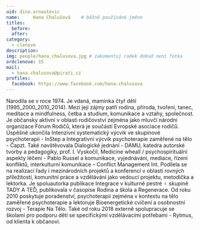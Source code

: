 ```yaml
---
uid: dino.arnautovic
name:     Hana Chalušová  	# běžně používáné jméno
titles:
  before: 
  after: 
category:
  - clenove
description: 
img: people/hana_chalusova.jpg # zakomentuj radek dokud není fotka
ordclenove: 15
mail:
  - hana.chalusova@pirati.cz
profiles: 
  facebook: https://www.facebook.com/hana.chalusova
---
```


Narodila se v roce 1974. Je vdaná, maminka čtyř dětí (1995_2000_2010_2014). Mezi její zájmy patří rodina, příroda, tvoření, tanec, meditace a mindfulness, četba a studium, komunikace a vztahy, společnost. Je občansky aktivní v oblasti rodičovství zejména jako mluvčí národní organizace Fórum Rodičů, která je součástí Evropské asociace rodičů. Úspěšně ukončila Intenzivní systematický výcvik ve skupinové psychoterapii - InStep a Integrativní výcvik psychoterapie zaměřené na tělo - Čapzt. Také navštěvovala Dialogické jednání - DAMU, katedra autorské tvorby a pedagogiky, prof. I. Vyskočil, Medicine wheall / psychospirituální aspekty léčení - Pablo Russel a komunikace, vyjednávání, mediace, řízení konfliktů, interkulturní komunikace – Conflict Management Int. Podílela se na realizaci řady i mezinárodních projektů a konferencí v oblasti rovných příležitostí, komunitní práce a vzdělávání jako vedoucí projektu, metodička a lektorka. Je spoluautorka publikace Integrace v kulturně pestré ♀ skupině TADY A TEĎ, publikovala v časopise Rodina a škola a Regenerace. Od roku 2010 poskytuje poradenství, psychoterapii zejména v kontextu na tělo zaměřené psychoterapie a lektoruje Bioenergetické cvičení a osobnostní rozvoj - Terapie Na Tělo. Také od roku 2018 externě spolupracuje se školami pro podporu dětí se specifickými vzdělávacími potřebami - Rytmus, od klienta k občanovi.  
